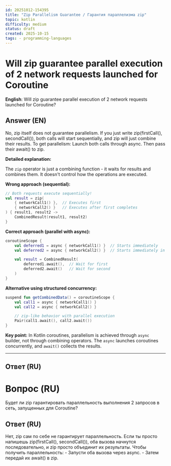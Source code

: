 ```yaml
---
id: 20251012-154395
title: "Zip Parallelism Guarantee / Гарантия параллелизма zip"
topic: kotlin
difficulty: medium
status: draft
created: 2025-10-15
tags: - programming-languages
---
```

# Will zip guarantee parallel execution of 2 network requests launched for Coroutine

**English**: Will zip guarantee parallel execution of 2 network requests launched for Coroutine?

## Answer (EN)
No, zip itself does not guarantee parallelism. If you just write zip(firstCall(), secondCall()), both calls will start sequentially, and zip will just combine their results. To get parallelism: Launch both calls through async. Then pass their await() to zip.

**Detailed explanation:**

The `zip` operator is just a combining function - it waits for results and combines them. It doesn't control how the operations are executed.

**Wrong approach (sequential):**
```kotlin
// Both requests execute sequentially!
val result = zip(
    { networkCall1() },  // Executes first
    { networkCall2() }   // Executes after first completes
) { result1, result2 ->
    CombinedResult(result1, result2)
}
```

**Correct approach (parallel with async):**
```kotlin
coroutineScope {
    val deferred1 = async { networkCall1() }  // Starts immediately
    val deferred2 = async { networkCall2() }  // Starts immediately in parallel

    val result = CombinedResult(
        deferred1.await(),  // Wait for first
        deferred2.await()   // Wait for second
    )
}
```

**Alternative using structured concurrency:**
```kotlin
suspend fun getCombinedData() = coroutineScope {
    val call1 = async { networkCall1() }
    val call2 = async { networkCall2() }

    // zip-like behavior with parallel execution
    Pair(call1.await(), call2.await())
}
```

**Key point:** In Kotlin coroutines, parallelism is achieved through `async` builder, not through combining operators. The `async` launches coroutines concurrently, and `await()` collects the results.

---

## Ответ (RU)
# Вопрос (RU)
Будет ли zip гарантировать параллельность выполнения 2 запросов в сеть, запущенных для Coroutine?

## Ответ (RU)
Нет, zip сам по себе не гарантирует параллельность. Если ты просто напишешь zip(firstCall(), secondCall()), оба вызова начнутся последовательно, и zip просто объединит их результаты. Чтобы получить параллельность: - Запусти оба вызова через async. - Затем передай их await() в zip.
